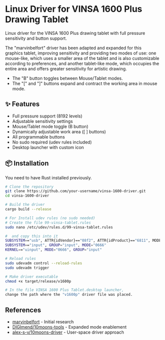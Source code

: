  
# Linux Driver for VINSA 1600 Plus Drawing Tablet

Linux driver for the VINSA 1600 Plus drawing tablet with full pressure sensitivity and button support.

The "marvinbelfort" driver has been adapted and expanded for this graphics tablet, improving sensitivity and providing two modes of use: one mouse-like, which uses a smaller area of ​​the tablet and is also customizable according to preferences, and another tablet-like mode, which occupies the entire area and offers greater sensitivity for artistic drawing.

- The "B" button toggles between Mouse/Tablet modes.
- The "[" and "]" buttons expand and contract the working area in mouse mode.

## ✨ Features
-  Full pressure support (8192 levels)
-  Adjustable sensitivity settings
-  Mouse/Tablet mode toggle (B button)
-  Dynamically adjustable work area ([ ] buttons)
-  All programmable buttons
-  No sudo required (udev rules included)
-  Desktop launcher with custom icon

## 📦 Installation
You need to have Rust installed previously.

```bash
# Clone the repository
git clone https://github.com/your-username/vinsa-1600-driver.git
cd vinsa-1600-driver

# Build the driver
cargo build --release

# For Install udev rules (no sudo needed)
# Create the file 99-vinsa-tablet.rules
sudo nano /etc/udev/rules.d/99-vinsa-tablet.rules

#  and copy this into it
SUBSYSTEM=="usb", ATTR{idVendor}=="08f2", ATTR{idProduct}=="6811", MODE="0666"
SUBSYSTEM=="input", GROUP="input", MODE="0666"
KERNEL=="uinput", MODE="0666", GROUP="input"

# Reload rules
sudo udevadm control --reload-rules
sudo udevadm trigger

# Make driver executable
chmod +x target/release/v1600p

# In the file VINSA 1600 Plus Tablet.desktop launcher,
change the path where the "v1600p" driver file was placed.
```


## References
- [marvinbelfort](https://github.com/marvinbelfort) - Initial research
- [DIGImend/10moons-tools](https://github.com/DIGImend/10moons-tools) - Expanded mode enablement
- [alex-s-v/10moons-driver](https://github.com/alex-s-v/10moons-driver) - User-space driver approach
